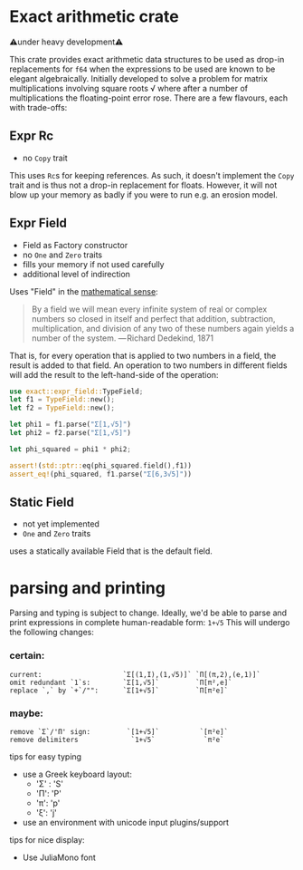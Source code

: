 # Exact arithmetic crate

⚠️under heavy development⚠️

This crate provides exact arithmetic data structures to be used as drop-in replacements for `f64` when the expressions to be used are known to be elegant algebraically. Initially developed to solve a problem for matrix multiplications involving square roots √ where after a number of multiplications the floating-point error rose. There are a few flavours, each with trade-offs:

## Expr Rc

- no `Copy` trait

This uses `Rc`s for keeping references. As such, it doesn't implement the `Copy` trait and is thus not a drop-in replacement for floats. However, it will not blow up your memory as badly if you were to run e.g. an erosion model.

## Expr Field

- Field as Factory constructor
- no `One` and `Zero` traits
- fills your memory if not used carefully
- additional level of indirection

Uses "Field" in the [mathematical sense](https://en.wikipedia.org/wiki/Field_(mathematics)):

> By a field we will mean every infinite system of real or complex numbers so closed in itself and perfect that addition, subtraction, multiplication, and division of any two of these numbers again yields a number of the system.
> — Richard Dedekind, 1871

That is, for every operation that is applied to two numbers in a field, the result is added to that field. An operation to two numbers in different fields will add the result to the left-hand-side of the operation:

```rust
use exact::expr_field::TypeField;
let f1 = TypeField::new();
let f2 = TypeField::new();

let phi1 = f1.parse("Σ[1,√5]")
let phi2 = f2.parse("Σ[1,√5]")

let phi_squared = phi1 * phi2;

assert!(std::ptr::eq(phi_squared.field(),f1))
assert_eq!(phi_squared, f1.parse("Σ[6,3√5]"))
```


## Static Field

- not yet implemented
- `One` and `Zero` traits

uses a statically available Field that is the default field.

# parsing and printing

Parsing and typing is subject to change. Ideally, we'd be able to parse and print expressions in complete human-readable form: `1+√5` This will undergo the following changes:

### certain:
```
current:                    `Σ[(1,Ι),(1,√5)]` `Π[(π,2),(e,1)]`
omit redundant `1`s:        `Σ[1,√5]`         `Π[π²,e]`
replace `,` by `+`/"":      `Σ[1+√5]`         `Π[π²e]`
```
### maybe:
```
remove `Σ`/'Π' sign:         `[1+√5]`          `[π²e]`
remove delimiters             `1+√5`            `π²e`
```

tips for easy typing
- use a Greek keyboard layout:
  - 'Σ' : 'S'
  - 'Π': 'P'
  - 'π': 'p'
  - 'ξ': 'j'
- use an environment with unicode input plugins/support

tips for nice display:
- Use JuliaMono font